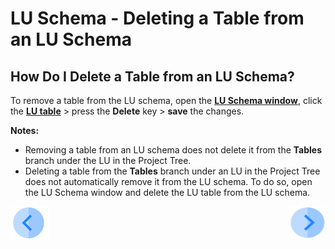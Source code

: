 # LU Schema - Deleting a Table from an LU Schema

## How Do I Delete a Table from an LU Schema?
To remove a table from the LU schema, open the [**LU Schema window**](/articles/03_logical_units/03_LU_schema_window.md), click the  [**LU table**](/articles/06_LU_tables/01_LU_tables_overview.md) > press the **Delete** key > **save** the changes.

**Notes:**
* Removing a table from an LU schema does not delete it from the **Tables** branch under the LU in the Project Tree.
* Deleting a table from the **Tables** branch under an LU in the Project Tree does not automatically remove it from the LU schema. To do so, open the LU Schema window and delete the LU table from the LU schema.    


[![Previous](/articles/images/Previous.png)](/articles/03_logical_units/09_add_table_to_a_schema.md)[<img align="right" width="60" height="54" src="/articles/images/Next.png">](/articles/03_logical_units/11_add_delete_table_population.md)
